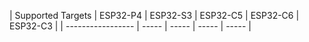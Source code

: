 | Supported Targets | ESP32-P4 | ESP32-S3 | ESP32-C5 | ESP32-C6 | ESP32-C3 |
| ----------------- | ----- | ----- | ----- | ----- |
